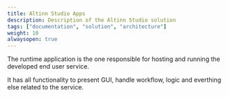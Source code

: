 ```yaml
---
title: Altinn Studio Apps
description: Description of the Altinn Studio solution
tags: ["documentation", "solution", "architecture"]
weight: 10
alwaysopen: true
---
```



The runtime application is the one responsible for hosting and running the developed 
end user service.

It has all functionality to present GUI, handle workflow, logic and everthing else related to the service. 
